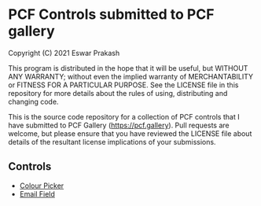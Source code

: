 # PCF Controls submitted to PCF gallery

Copyright (C) 2021 Eswar Prakash

This program is distributed in the hope that it will be useful,
but WITHOUT ANY WARRANTY; without even the implied warranty of
MERCHANTABILITY or FITNESS FOR A PARTICULAR PURPOSE.  See the
LICENSE file in this repository for more details about the rules
of using, distributing and changing code.

This is the source code repository for a collection of PCF controls that I 
have submitted to PCF Gallery (https://pcf.gallery). Pull requests are welcome,
but please ensure that you have reviewed the LICENSE file about details
of the resultant license implications of your submissions.

## Controls

- [Colour Picker](src/docs/colour_picker.md)
- [Email Field](src/docs/email_field.md)
